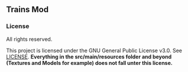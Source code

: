 ## Trains Mod

### License

All rights reserved.

This project is licensed under the GNU General Public License v3.0. See [LICENSE](LICENSE.txt).
**Everything in the src/main/resources folder and beyond (Textures and Models for example) does not fall unter this license.**